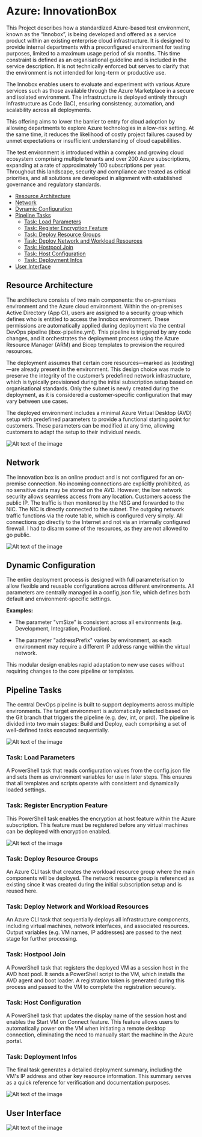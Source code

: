 # Azure: InnovationBox
This Project describes how a standardized Azure-based test environment, known as the “Innobox”, is being developed and offered as a service product within an existing enterprise cloud infrastructure. It is designed to provide internal departments with a preconfigured environment for testing purposes, limited to a maximum usage period of six months. This time constraint is defined as an organisational guideline and is included in the service description. It is not technically enforced but serves to clarify that the environment is not intended for long-term or productive use.

The Innobox enables users to evaluate and experiment with various Azure services such as those available through the Azure Marketplace in a secure and isolated environment. The infrastructure is deployed entirely through Infrastructure as Code (IaC), ensuring consistency, automation, and scalability across all deployments.

This offering aims to lower the barrier to entry for cloud adoption by allowing departments to explore Azure technologies in a low-risk setting. At the same time, it reduces the likelihood of costly project failures caused by unmet expectations or insufficient understanding of cloud capabilities.

The test environment is introduced within a complex and growing cloud ecosystem comprising multiple tenants and over 200 Azure subscriptions, expanding at a rate of approximately 100 subscriptions per year. Throughout this landscape, security and compliance are treated as critical priorities, and all solutions are developed in alignment with established governance and regulatory standards.

- [Resource Architecture](#resource-architecture)
- [Network](#Network)
- [Dynamic Configuration](#dynamic-configuration)
- [Pipeline Tasks](#pipeline-tasks)
  - [Task: Load Parameters](#task-load-parameters)
  - [Task: Register Encryption Feature](#task-register-encryption-feature)
  - [Task: Deploy Resource Groups](#task-deploy-resource-groups)
  - [Task: Deploy Network and Workload Resources](#task-deploy-network-and-workload-resources)
  - [Task: Hostpool Join](#task-hostpool-join)
  - [Task: Host Configuration](#task-host-configuration)
  - [Task: Deployment Infos](#task-deployment-infos)
- [User Interface](#user-interface)

## Resource Architecture
The architecture consists of two main components: the on-premises environment and the Azure cloud environment. Within the on-premises Active Directory (App CI), users are assigned to a security group which defines who is entitled to access the Innobox environment. These permissions are automatically applied during deployment via the central DevOps pipeline (ibox-pipeline.yml). This pipeline is triggered by any code changes, and it orchestrates the deployment process using the Azure Resource Manager (ARM) and Bicep templates to provision the required resources.

The deployment assumes that certain core resources—marked as (existing)—are already present in the environment. This design choice was made to preserve the integrity of the customer’s predefined network infrastructure, which is typically provisioned during the initial subscription setup based on organisational standards. Only the subnet is newly created during the deployment, as it is considered a customer-specific configuration that may vary between use cases.

The deployed environment includes a minimal Azure Virtual Desktop (AVD) setup with predefined parameters to provide a functional starting point for customers. These parameters can be modified at any time, allowing customers to adapt the setup to their individual needs.

![Alt text of the image](https://github.com/joelschellenberg/InnovationBox/blob/main/images/newArchitecture.png)

## Network
The innovation box is an online product and is not configured for an on-premise connection. No incoming connections are explicitly prohibited, as no sensitive data may be stored on the AVD. However, the low network security allows seamless access from any location. Customers access the public IP. The traffic is then monitored by the NSG and forwarded to the NIC. The NIC is directly connected to the subnet. The outgoing network traffic functions via the route table, which is configured very simply. All connections go directly to the Internet and not via an internally configured firewall. I had to disarm some of the resources, as they are not allowed to go public.

![Alt text of the image](https://github.com/joelschellenberg/InnovationBox/blob/main/images/newnet.png)

## Dynamic Configuration
The entire deployment process is designed with full parameterisation to allow flexible and reusable configurations across different environments. All parameters are centrally managed in a config.json file, which defines both default and environment-specific settings.

**Examples:**

- The parameter "vmSize" is consistent across all environments (e.g. Development, Integration, Production).

- The parameter "addressPrefix" varies by environment, as each environment may require a different IP address range within the virtual network.

This modular design enables rapid adaptation to new use cases without requiring changes to the core pipeline or templates.

## Pipeline Tasks
The central DevOps pipeline is built to support deployments across multiple environments. The target environment is automatically selected based on the Git branch that triggers the pipeline (e.g. dev, int, or prd). The pipeline is divided into two main stages: Build and Deploy, each comprising a set of well-defined tasks executed sequentially.

![Alt text of the image](https://github.com/joelschellenberg/InnovationBox/blob/main/images/deployment.png)

### Task: Load Parameters
A PowerShell task that reads configuration values from the config.json file and sets them as environment variables for use in later steps. This ensures that all templates and scripts operate with consistent and dynamically loaded settings.

### Task: Register Encryption Feature
This PowerShell task enables the encryption at host feature within the Azure subscription. This feature must be registered before any virtual machines can be deployed with encryption enabled.

![Alt text of the image](https://github.com/joelschellenberg/InnovationBox/blob/main/images/encryption-at-host-comparison.jpg)

### Task: Deploy Resource Groups
An Azure CLI task that creates the workload resource group where the main components will be deployed. The network resource group is referenced as existing since it was created during the initial subscription setup and is reused here.

### Task: Deploy Network and Workload Resources
An Azure CLI task that sequentially deploys all infrastructure components, including virtual machines, network interfaces, and associated resources. Output variables (e.g. VM names, IP addresses) are passed to the next stage for further processing.

### Task: Hostpool Join
A PowerShell task that registers the deployed VM as a session host in the AVD host pool. It sends a PowerShell script to the VM, which installs the AVD agent and boot loader. A registration token is generated during this process and passed to the VM to complete the registration securely.

### Task: Host Configuration
A PowerShell task that updates the display name of the session host and enables the Start VM on Connect feature. This feature allows users to automatically power on the VM when initiating a remote desktop connection, eliminating the need to manually start the machine in the Azure portal.

### Task: Deployment Infos
The final task generates a detailed deployment summary, including the VM's IP address and other key resource information. This summary serves as a quick reference for verification and documentation purposes.


![Alt text of the image](https://github.com/joelschellenberg/InnovationBox/blob/main/images/DeploymentOverview.png)

## User Interface

![Alt text of the image](https://github.com/joelschellenberg/InnovationBox/blob/main/images/windowsapp.png)

